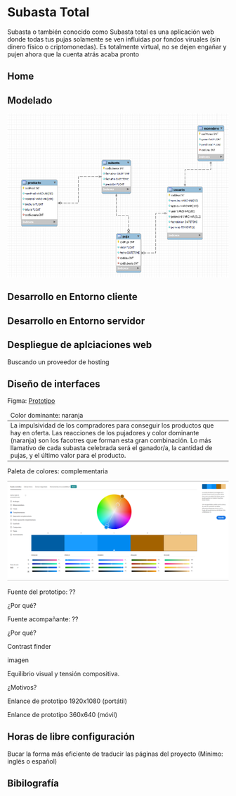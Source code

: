 # Subasta Total
<p>Subasta o también conocido como Subasta total es una aplicación web donde todas tus pujas solamente se ven influidas por fondos viruales (sin dinero físico o criptomonedas). Es totalmente virtual, no se dejen engañar y pujen ahora que la cuenta atrás acaba pronto</p>

## Home


## Modelado
<img src="img/modelado.PNG">

## Desarrollo en Entorno cliente


## Desarrollo en Entorno servidor


## Despliegue de aplciaciones web
<p>Buscando un proveedor de hosting</p>


## Diseño de interfaces
<p>Figma: <a href="https://www.figma.com/proto/MGazLbzsWFdFpbrXs1uyWc/Prototipo-subasta?node-id=1%3A5&starting-point-node-id=1%3A5">Prototipo</a></p>

<table>
  
  <thead>
    <tr>
      <td>Color dominante: naranja</td>
    </tr>
  </thead>

  <tbody>
    <tr>
      <td>
      La impulsividad de los compradores para conseguir los productos que hay en oferta.
      Las reacciones de los pujadores y color dominante (naranja) son los facotres que forman esta gran combinación. Lo más llamativo de cada subasta celebrada será el ganador/a, la cantidad de pujas, y el último valor para el producto.
      </td>
    </tr>
  </tbody>
</table>

<p>Paleta de colores: complementaria</p>

<img src="img/paletaColores.PNG" alt="Paleta de colores - Complementarias">

<p>Fuente del prototipo: ??</p>

¿Por qué?

<p>Fuente acompañante: ??</p>

¿Por qué?

<p>Contrast finder</p>

imagen

<p>Equilibrio visual y tensión compositiva.</p>

¿Motivos?

Enlance de prototipo 1920x1080 (portátil)

Enlance de prototipo 360x640 (móvil)

## Horas de libre configuración
<p>Bucar la forma más eficiente de traducir las páginas del proyecto (Mínimo: inglés o español)</p>

## Bibilografía
